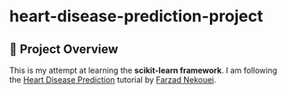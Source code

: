 # heart-disease-prediction-project

## 📝 Project Overview

This is my attempt at learning the **scikit-learn framework**. I am following the [Heart Disease Prediction](https://www.kaggle.com/code/farzadnekouei/heart-disease-prediction) tutorial by [Farzad Nekouei](https://www.kaggle.com/farzadnekouei).
